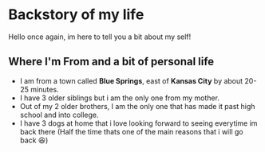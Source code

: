 # __Backstory of my life__

Hello once again, im here to tell you a bit about my self!

## __Where I'm From and a bit of personal life__
  * I am from a town called __Blue Springs__, east of __Kansas City__ by about 20-25 minutes.
  * I have 3 older siblings but i am the only one from my mother.
  * Out of my 2 older brothers, I am the only one that has made it past high school and into college.
  * I have 3 dogs at home that i love looking forward to seeing everytime im back there (Half the time thats one of the main reasons that i will go back 😆)
